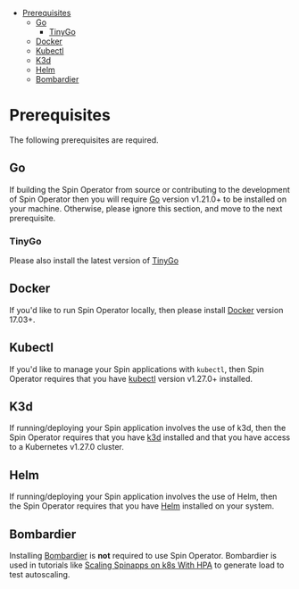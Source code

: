 - [Prerequisites](#prerequisites)
  - [Go](#go)
    - [TinyGo](#tinygo)
  - [Docker](#docker)
  - [Kubectl](#kubectl)
  - [K3d](#k3d)
  - [Helm](#helm)
  - [Bombardier](#bombardier)

# Prerequisites

The following prerequisites are required.

## Go

If building the Spin Operator from source or contributing to the development of Spin Operator then you will require [Go](https://go.dev/doc/install) version v1.21.0+ to be installed on your machine. Otherwise, please ignore this section, and move to the next prerequisite.

### TinyGo

Please also install the latest version of [TinyGo](https://tinygo.org/getting-started/install/)

## Docker

If you'd like to run Spin Operator locally, then please install [Docker](https://docs.docker.com/get-docker/) version 17.03+.

## Kubectl

If you'd like to manage your Spin applications with `kubectl`, then Spin Operator requires that you have [kubectl](https://kubernetes.io/docs/tasks/tools/) version v1.27.0+ installed.

## K3d

If running/deploying your Spin application involves the use of k3d, then the Spin Operator requires that you have [k3d](https://k3d.io/v5.6.0/?h=installation#installation) installed and that you have access to a Kubernetes v1.27.0 cluster.

## Helm

If running/deploying your Spin application involves the use of Helm, then the Spin Operator requires that you have [Helm](https://helm.sh/docs/intro/install/#helm) installed on your system.

## Bombardier

Installing [Bombardier](https://pkg.go.dev/github.com/codesenberg/bombardier) is **not** required to use Spin Operator. Bombardier is used in tutorials like [Scaling Spinapps on k8s With HPA](./scaling-spinapp-on-k8s-with-hpa.md) to generate load to test autoscaling.
